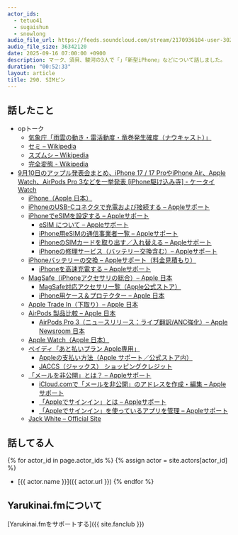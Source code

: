```yaml
---
actor_ids:
  - tetuo41
  - sugaishun
  - snowlong
audio_file_url: https://feeds.soundcloud.com/stream/2170936104-user-302747142-yarukinai-290-2025_09_16.mp3
audio_file_size: 36342120
date: 2025-09-16 07:00:00 +0900
description: マーク、須貝、駿河の3人で「」「新型iPhone」などについて話しました。
duration: "00:52:33"
layout: article
title: 290. SIMピン
---
```


## 話したこと
- opトーク
  - [気象庁「雨雲の動き・雷活動度・竜巻発生確度（ナウキャスト）」](https://www.jma.go.jp/bosai/nowc/)
  - [セミ – Wikipedia](https://ja.wikipedia.org/wiki/%E3%82%BB%E3%83%9F)
  - [スズムシ – Wikipedia](https://ja.wikipedia.org/wiki/%E3%82%B9%E3%82%BA%E3%83%A0%E3%82%B7)
  - [完全変態 - Wikipedia](https://ja.wikipedia.org/wiki/%E5%AE%8C%E5%85%A8%E5%A4%89%E6%85%8B)
- [9月10日のアップル発表会まとめ、iPhone 17 / 17 ProやiPhone Air、Apple Watch、AirPods Pro 3などを一挙発表 [iPhone駆け込み寺] - ケータイ Watch](https://k-tai.watch.impress.co.jp/docs/review/iphonetips/2046230.html)
  - [iPhone（Apple 日本）](https://www.apple.com/jp/iphone/)
  - [iPhoneのUSB-Cコネクタで充電および接続する – Appleサポート](https://support.apple.com/ja-jp/105099)
  - [iPhoneでeSIMを設定する – Appleサポート](https://support.apple.com/ja-jp/118669)
    - [eSIM について – Appleサポート](https://support.apple.com/ja-jp/119606)
    - [iPhone用eSIMの通信事業者一覧 – Appleサポート](https://support.apple.com/ja-jp/101569)
    - [iPhoneのSIMカードを取り出す／入れ替える – Appleサポート](https://support.apple.com/ja-jp/109357)
    - [iPhoneの修理サービス（バッテリー交換含む）– Appleサポート](https://support.apple.com/ja-jp/iphone/repair)
  - [iPhoneバッテリーの交換 – Appleサポート（料金見積もり）](https://support.apple.com/ja-jp/iphone/repair/battery-replacement)
    - [iPhoneを高速充電する – Appleサポート](https://support.apple.com/ja-jp/102574)
  - [MagSafe（iPhoneアクセサリの総合）– Apple 日本](https://www.apple.com/jp/shop/iphone/accessories)
    - [MagSafe対応アクセサリ一覧（Apple公式ストア）](https://www.apple.com/jp/shop/accessories/all/magsafe)
    - [iPhone用ケース＆プロテクター – Apple 日本](https://www.apple.com/jp/shop/iphone/accessories/cases-protection)
  - [Apple Trade In（下取り）– Apple 日本](https://www.apple.com/jp/trade-in/)
  - [AirPods 製品比較 – Apple 日本](https://www.apple.com/jp/airpods/compare/?modelList=airpods-pro%2Cairpods-3rd-gen)
    - [AirPods Pro 3（ニュースリリース：ライブ翻訳/ANC強化）– Apple Newsroom 日本](https://www.apple.com/jp/newsroom/2025/09/airpods-pro-3-introduce-the-ultimate-audio-experience/)
  - [Apple Watch（Apple 日本）](https://www.apple.com/jp/watch/)
  - [ペイディ「あと払いプラン Apple専用」](https://paidy.com/apple/)
    - [Appleの支払い方法（Apple サポート／公式ストア内）](https://support.apple.com/ja-jp/HT202631)
    - [JACCS（ジャックス） ショッピングクレジット](https://www.jaccs.co.jp/service/sc/)
  - [「メールを非公開」とは？ – Appleサポート](https://support.apple.com/ja-jp/105078)
    - [iCloud.comで「メールを非公開」のアドレスを作成・編集 – Appleサポート](https://support.apple.com/ja-jp/guide/icloud/mm1a876f7aed/icloud)
    - [「Appleでサインイン」とは – Appleサポート](https://support.apple.com/ja-jp/102609)
    - [「Appleでサインイン」を使っているアプリを管理 – Appleサポート](https://support.apple.com/ja-jp/102571)
  - [Jack White – Official Site](https://jackwhiteiii.com/)

## 話してる人
{% for actor_id in page.actor_ids %}
  {% assign actor = site.actors[actor_id] %}
- [{{ actor.name }}]({{ actor.url }})
{% endfor %}

## Yarukinai.fmについて
[Yarukinai.fmをサポートする]({{ site.fanclub }})
